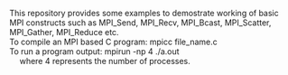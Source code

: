 This repository provides some examples to demostrate working of basic MPI constructs such as MPI_Send, MPI_Recv, MPI_Bcast, MPI_Scatter, MPI_Gather, MPI_Reduce etc. <br>
To compile an MPI based C program: mpicc file_name.c <br>
To run a program output: mpirun -np 4 ./a.out <br>
&emsp; where 4 represents the number of processes.  
